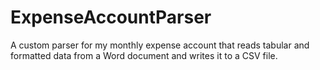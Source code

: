ExpenseAccountParser
====================

A custom parser for my monthly expense account that reads tabular and formatted data from a Word document and writes it to a CSV file.
